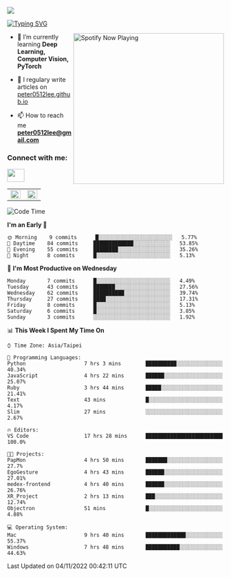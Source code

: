 ![](https://komarev.com/ghpvc/?username=peter0512lee&color=ff69b4)

[![Typing SVG](https://readme-typing-svg.herokuapp.com?color=F742BA&size=22&lines=Hi!+I'm+JYL)](https://git.io/typing-svg)

[<img src="https://spotify-now-playing.peter0512lee.vercel.app/api/spotify-playing" alt="Spotify Now Playing" width="350" align="right" />](https://open.spotify.com/user/21iyoswqgnkoe7peuesmqnhgy)

- 🌱 I’m currently learning **Deep Learning, Computer Vision, PyTorch**

- 📝 I regulary write articles on [peter0512lee.github.io](https://peter0512lee.github.io/)

- 📫 How to reach me **peter0512lee@gmail.com**

<h3 align="left">Connect with me:</h3>
<p align="left">
<a href="https://linkedin.com/in/jie-ying-li-b43a1416b" target="blank"><img align="center" src="https://raw.githubusercontent.com/rahuldkjain/github-profile-readme-generator/master/src/images/icons/Social/linked-in-alt.svg" height="30" width="40" /></a>
<!-- <a href="https://fb.com/peter0512lee" target="blank"><img align="center" src="https://raw.githubusercontent.com/rahuldkjain/github-profile-readme-generator/master/src/images/icons/Social/facebook.svg" alt="peter0512lee" height="30" width="40" /></a> -->
<!-- <a href="https://instagram.com/etiquette_ying" target="blank"><img align="center" src="https://raw.githubusercontent.com/rahuldkjain/github-profile-readme-generator/master/src/images/icons/Social/instagram.svg" alt="etiquette_ying" height="30" width="40" /></a> -->
<!-- <a href="https://medium.com/@peter0512lee" target="blank"><img align="center" src="https://raw.githubusercontent.com/rahuldkjain/github-profile-readme-generator/master/src/images/icons/Social/medium.svg" alt="@peter0512lee" height="30" width="40" /></a> -->
</p>

<table><tr><td valign="top" width="50%">

<img src="https://github-readme-stats.vercel.app/api?username=peter0512lee&hide_border=true&show_icons=true&locale=en" align="left" style="width: 100%" />

</td><td valign="top" width="50%">

<img src="https://github-readme-stats.vercel.app/api/top-langs?username=peter0512lee&hide_border=true&show_icons=true&locale=en&layout=compact" align="left" style="width: 100%" />

</td></tr></table>  

<!--START_SECTION:waka-->
![Code Time](http://img.shields.io/badge/Code%20Time-854%20hrs%2040%20mins-blue)

**I'm an Early 🐤** 

```text
🌞 Morning    9 commits      █░░░░░░░░░░░░░░░░░░░░░░░░   5.77% 
🌆 Daytime    84 commits     █████████████░░░░░░░░░░░░   53.85% 
🌃 Evening    55 commits     ████████░░░░░░░░░░░░░░░░░   35.26% 
🌙 Night      8 commits      █░░░░░░░░░░░░░░░░░░░░░░░░   5.13%

```
📅 **I'm Most Productive on Wednesday** 

```text
Monday       7 commits      █░░░░░░░░░░░░░░░░░░░░░░░░   4.49% 
Tuesday      43 commits     ███████░░░░░░░░░░░░░░░░░░   27.56% 
Wednesday    62 commits     ██████████░░░░░░░░░░░░░░░   39.74% 
Thursday     27 commits     ████░░░░░░░░░░░░░░░░░░░░░   17.31% 
Friday       8 commits      █░░░░░░░░░░░░░░░░░░░░░░░░   5.13% 
Saturday     6 commits      █░░░░░░░░░░░░░░░░░░░░░░░░   3.85% 
Sunday       3 commits      ░░░░░░░░░░░░░░░░░░░░░░░░░   1.92%

```


📊 **This Week I Spent My Time On** 

```text
⌚︎ Time Zone: Asia/Taipei

💬 Programming Languages: 
Python                   7 hrs 3 mins        ██████████░░░░░░░░░░░░░░░   40.34% 
JavaScript               4 hrs 22 mins       ██████░░░░░░░░░░░░░░░░░░░   25.07% 
Ruby                     3 hrs 44 mins       █████░░░░░░░░░░░░░░░░░░░░   21.41% 
Text                     43 mins             █░░░░░░░░░░░░░░░░░░░░░░░░   4.17% 
Slim                     27 mins             ░░░░░░░░░░░░░░░░░░░░░░░░░   2.67%

🔥 Editors: 
VS Code                  17 hrs 28 mins      █████████████████████████   100.0%

🐱‍💻 Projects: 
PapMon                   4 hrs 50 mins       ███████░░░░░░░░░░░░░░░░░░   27.7% 
EgoGesture               4 hrs 43 mins       ██████░░░░░░░░░░░░░░░░░░░   27.01% 
medex-frontend           4 hrs 40 mins       ██████░░░░░░░░░░░░░░░░░░░   26.76% 
XR_Project               2 hrs 13 mins       ███░░░░░░░░░░░░░░░░░░░░░░   12.74% 
Objectron                51 mins             █░░░░░░░░░░░░░░░░░░░░░░░░   4.88%

💻 Operating System: 
Mac                      9 hrs 40 mins       █████████████░░░░░░░░░░░░   55.37% 
Windows                  7 hrs 48 mins       ███████████░░░░░░░░░░░░░░   44.63%

```


 Last Updated on 04/11/2022 00:42:11 UTC
<!--END_SECTION:waka-->


<!--
**peter0512lee/peter0512lee** is a ✨ _special_ ✨ repository because its `README.md` (this file) appears on your GitHub profile.

